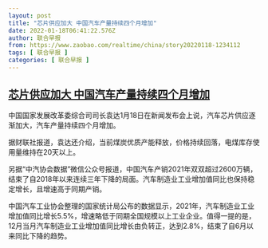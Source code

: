 ```yaml
---
layout: post
title: "芯片供应加大 中国汽车产量持续四个月增加"
date: 2022-01-18T06:41:22.576Z
author: 联合早报
from: https://www.zaobao.com/realtime/china/story20220118-1234112
tags: [ 联合早报 ]
categories: [ 联合早报 ]
---
```

<!--1642503000000-->
[芯片供应加大 中国汽车产量持续四个月增加](https://www.zaobao.com/realtime/china/story20220118-1234112)
------

<div>
<p>中国国家发展改革委综合司司长袁达1月18日在新闻发布会上说，汽车芯片供应逐渐加大，汽车产量持续四个月增加。</p><p>据财联社报道，袁达还介绍，当前煤炭优质产能释放，价格持续回落，电煤库存使用量维持在20天以上。</p><p>另据“中汽协会数据”微信公众号报道，中国汽车产销2021年双双超过2600万辆，结束了自2018年以来连续三年下降的局面。汽车制造业工业增加值同比也保持稳定增长，且增速高于同期产销。</p><section id="imu"><div id="dfp-ad-imu1">        </div></section><p>中国汽车工业协会整理的国家统计局公布的数据显示，2021年，汽车制造业工业增加值同比增长5.5%，增速略低于同期全国规模以上工业企业。值得一提的是，12月当月汽车制造业工业增加值同比增长由负转正，达到2.8%，结束了自6月以来同比下降的趋势。</p>      <div class="cx_paywall_placeholder" id="sph_cdp_40"></div>
</div>
